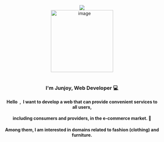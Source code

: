 <div align=center>
 	<img src="https://capsule-render.vercel.app/api?type=waving&color=auto&height=170&section=header&text=Junjoy%20Studio&fontSize=55&animation=fadeIn&fontAlignY=30&desc=%20&descAlignY=60&descAlign=90" />	
 
  


<div align = center><img width="200" alt="image" src="https://user-images.githubusercontent.com/121990539/217735977-75aab578-5927-43db-8398-952f259d0d3c.png">
 </div>
 <br>
<h3> I'm Junjoy, Web Developer 💻</h3> 

 
 <center> <h4> Hello  &nbsp;,&nbsp; I want to develop a web that can provide convenient services to all users,</h4> <center>
 
 <center><h4> including consumers and providers, in the e-commerce market. 💈</h4> <center>
  
  <center><h4> Among them, I am interested in domains related to fashion (clothing) and furniture. </h4> <center>


  
    
  
  
  

 <br>
  <br>

<!--     <h3 align="center">Languages and Tools:</h3> -->
  
  
<!--   
 <p align="center"> <a href="https://www.cprogramming.com/" target="_blank"> <img src="https://raw.githubusercontent.com/devicons/devicon/master/icons/c/c-original.svg" alt="c" width="40" height="40"/> </a> <a href="https://www.w3schools.com/cpp/" target="_blank"> <img src="https://raw.githubusercontent.com/devicons/devicon/master/icons/cplusplus/cplusplus-original.svg" alt="cplusplus" width="40" height="40"/> </a> <a href="https://firebase.google.com/" target="_blank"> <img src="https://www.vectorlogo.zone/logos/firebase/firebase-icon.svg" alt="firebase" width="40" height="40"/> </a> <a href="https://www.w3.org/html/" target="_blank"> <img src="https://raw.githubusercontent.com/devicons/devicon/master/icons/html5/html5-original-wordmark.svg" alt="html5" width="40" height="40"/> </a> <a href="https://www.java.com" target="_blank"> <img src="https://raw.githubusercontent.com/devicons/devicon/master/icons/java/java-original.svg" alt="java" width="40" height="40"/> </a> <a href="https://www.mysql.com/" target="_blank"> <img src="https://raw.githubusercontent.com/devicons/devicon/master/icons/mysql/mysql-original-wordmark.svg" alt="mysql" width="40" height="40"/> </a> <a href="https://www.python.org" target="_blank"> <img src="https://raw.githubusercontent.com/devicons/devicon/master/icons/python/python-original.svg" alt="python" width="40" height="40"/> </a> <a href="https://spring.io/" target="_blank"> <img src="https://www.vectorlogo.zone/logos/springio/springio-icon.svg" alt="spring" width="40" height="40"/> </a> <a href="https://vuejs.org/" target="_blank"> <img src="https://raw.githubusercontent.com/devicons/devicon/master/icons/vuejs/vuejs-original-wordmark.svg" alt="vuejs" width="40" height="40"/> </a> </p>    



  
  

  

 -->
